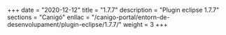 +++
date        = "2020-12-12"
title       = "1.7.7"
description = "Plugin eclipse 1.7.7"
sections    = "Canigó"
enllac		= "/canigo-portal/entorn-de-desenvolupament/plugin-eclipse/1.7.7/"
weight		= 3
+++
